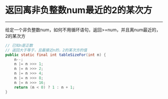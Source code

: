 # 返回离非负整数num最近的2的某次方

---
给定一个非负整数num，如何不用循环语句，返回>=num，并且离num最近的，2的某次方


```java
// 已知n是正数
// 返回大于等于，且最接近n的，2的某次方的值
public static final int tableSizeFor(int n) {
    n--;
    n |= n >>> 1;
    n |= n >>> 2;
    n |= n >>> 4;
    n |= n >>> 8;
    n |= n >>> 16;
    return (n < 0) ? 1 : n + 1;
}
```